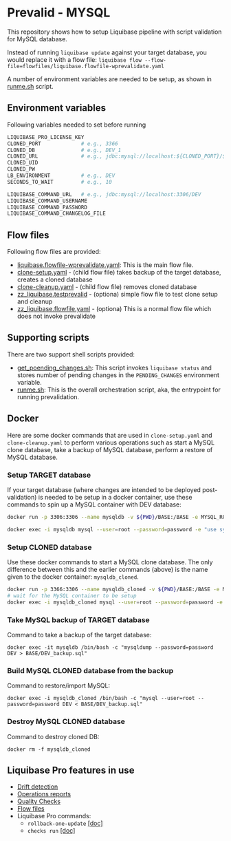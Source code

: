 # Prevalid - MYSQL

This repository shows how to setup Liquibase pipeline with script validation for MySQL database.

Instead of running `liquibase update` against your target database, you would replace it with a flow file: 
```liquibase flow --flow-file=flowfiles/liquibase.flowfile-wprevalidate.yaml```

A number of environment variables are needed to be setup, as shown in [runme.sh](runme.sh) script.

## Environment variables
Following variables needed to set before running
``` bash
LIQUIBASE_PRO_LICENSE_KEY
CLONED_PORT             # e.g., 3366
CLONED_DB               # e.g., DEV_1
CLONED_URL              # e.g., jdbc:mysql://localhost:${CLONED_PORT}/${CLONED_DB}
CLONED_UID
CLONED_PW
LB_ENVIRONMENT          # e.g., DEV
SECONDS_TO_WAIT         # e.g., 10

LIQUIBASE_COMMAND_URL   # e.g., jdbc:mysql://localhost:3306/DEV
LIQUIBASE_COMMAND_USERNAME
LIQUIBASE_COMMAND_PASSWORD
LIQUIBASE_COMMAND_CHANGELOG_FILE
```

## Flow files
Following flow files are provided:
* [liquibase.flowfile-wprevalidate.yaml](flowfiles/liquibase.flowfile-wprevalidate.yaml): This is the main flow file. 
* [clone-setup.yaml](flowfiles/clone-setup.yaml) - (child flow file) takes backup of the target database, creates a cloned database
* [clone-cleanup.yaml](flowfiles/clone-cleanup.yaml) - (child flow file) removes cloned database
* [zz_liquibase.testprevalid](flowfiles/zz_liquibase.testprevalid) - (optiona) simple flow file to test clone setup and cleanup
* [zz_liquibase.flowfile.yaml](flowfiles/zz_liquibase.flowfile.yaml) - (optiona) This is a normal flow file which does not invoke prevalidate

## Supporting scripts
There are two support shell scripts provided:
* [get_poending_changes.sh](get_pending_changes.sh): This script invokes `liquibase status` and stores number of pending changes in the `PENDING_CHANGES` environment variable.
* [runme.sh](runme.sh): This is the overall orchestration script, aka, the entrypoint for running prevalidation.

## Docker
Here are some docker commands that are used in `clone-setup.yaml` and `clone-cleanup.yaml` to perform various operations such as start a MySQL clone database, take a backup of MySQL database, perform a restore of MySQL database.

### Setup TARGET database
If your target database (where changes are intended to be deployed post-validation) is needed to be setup in a docker container, use these commands to spin up a MySQL container with DEV database:
``` bash
docker run -p 3306:3306 --name mysqldb -v ${PWD}/BASE:/BASE -e MYSQL_ROOT_PASSWORD=password -d mysql

docker exec -i mysqldb mysql --user=root --password=password -e "use sys; create database DEV;"
```

### Setup CLONED database
Use these docker commands to start a MySQL clone database. The only difference between this and the earlier commands (above) is the name given to the docker container: `mysqldb_cloned`.

``` bash
docker run -p 3366:3306 --name mysqldb_cloned -v ${PWD}/BASE:/BASE -e MYSQL_ROOT_PASSWORD=password -d mysql
# wait for the MySQL container to be setup
docker exec -i mysqldb_cloned mysql --user=root --password=password -e "use sys; create database DEV;"
```

### Take MySQL backup of TARGET database
Command to take a backup of the target database: 
```
docker exec -it mysqldb /bin/bash -c "mysqldump --password=password DEV > BASE/DEV_backup.sql"
```

### Build MySQL CLONED database from the backup
Command to restore/import MySQL:
```
docker exec -i mysqldb_cloned /bin/bash -c "mysql --user=root --password=password DEV < BASE/DEV_backup.sql"
```

### Destroy MySQL CLONED database
Command to destroy cloned DB:
```
docker rm -f mysqldb_cloned
```

## Liquibase Pro features in use

* [Drift detection](https://docs.liquibase.com/tools-integrations/observability/operation-reports-drift-report.html)
* [Operations reports](https://docs.liquibase.com/tools-integrations/observability/operation-reports.html)
* [Quality Checks](https://docs.liquibase.com/commands/quality-checks/home.html)
* [Flow files](https://docs.liquibase.com/commands/flow/home.html)
* Liquibase Pro commands: 
    * `rollback-one-update` [[doc]](https://docs.liquibase.com/commands/rollback/rollback-one-update.html)
    * `checks run` [[doc]](https://docs.liquibase.com/commands/quality-checks/subcommands/run.html)
